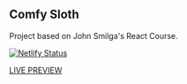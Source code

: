 ## Comfy Sloth
Project based on John Smilga's React Course.

[![Netlify Status](https://api.netlify.com/api/v1/badges/fa9da7c3-5d7f-48b1-9d04-e3b8f05e5b4d/deploy-status)](https://app.netlify.com/sites/krzano-comfysloth/deploys)

[LIVE PREVIEW](https://krzano-comfysloth.netlify.app/)
